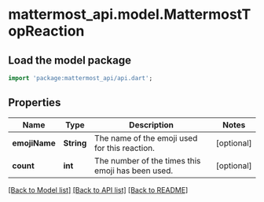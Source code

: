 # mattermost_api.model.MattermostTopReaction

## Load the model package
```dart
import 'package:mattermost_api/api.dart';
```

## Properties
Name | Type | Description | Notes
------------ | ------------- | ------------- | -------------
**emojiName** | **String** | The name of the emoji used for this reaction. | [optional] 
**count** | **int** | The number of the times this emoji has been used. | [optional] 

[[Back to Model list]](../GENERATED_README.md#documentation-for-models) [[Back to API list]](../GENERATED_README.md#documentation-for-api-endpoints) [[Back to README]](../GENERATED_README.md)


